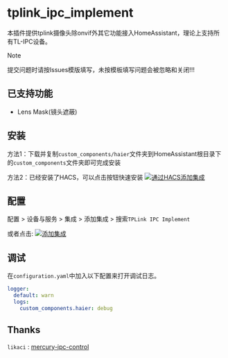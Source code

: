 # tplink_ipc_implement
本插件提供tplink摄像头除onvif外其它功能接入HomeAssistant，理论上支持所有TL-IPC设备。

> [!NOTE]
> 提交问题时请按Issues模版填写，未按模板填写问题会被忽略和关闭!!!

## 已支持功能
- Lens Mask(镜头遮蔽)

## 安装

方法1：下载并复制`custom_components/haier`文件夹到HomeAssistant根目录下的`custom_components`文件夹即可完成安装

方法2：已经安装了HACS，可以点击按钮快速安装 [![通过HACS添加集成](https://my.home-assistant.io/badges/hacs_repository.svg)](https://my.home-assistant.io/redirect/hacs_repository/?owner=iapyang&repository=tplink_ipc_implement&category=integration)

## 配置

配置 > 设备与服务 >  集成 >  添加集成 > 搜索`TPLink IPC Implement`

或者点击: [![添加集成](https://my.home-assistant.io/badges/config_flow_start.svg)](https://my.home-assistant.io/redirect/config_flow_start?domain=tplink_ipc_implement)

## 调试
在`configuration.yaml`中加入以下配置来打开调试日志。

```yaml
logger:
  default: warn
  logs:
    custom_components.haier: debug
```

## Thanks
`likaci` : [mercury-ipc-control](https://github.com/likaci/mercury-ipc-control)